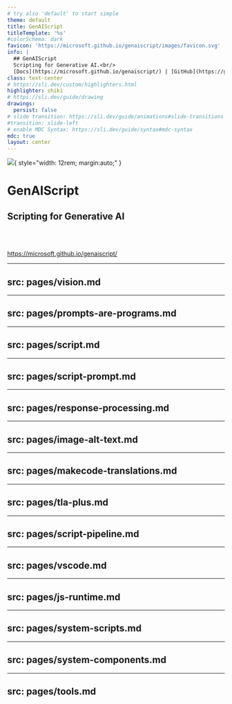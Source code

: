 ```yaml
---
# try also 'default' to start simple
theme: default
title: GenAIScript
titleTemplate: '%s'
#colorSchema: dark
favicon: 'https://microsoft.github.io/genaiscript/images/favicon.svg'
info: |
  ## GenAIScript
  Scripting for Generative AI.<br/>
  [Docs](https://microsoft.github.io/genaiscript/) | [GitHub](https://github.com/microsoft/genaiscript/)
class: text-center
# https://sli.dev/custom/highlighters.html
highlighter: shiki
# https://sli.dev/guide/drawing
drawings:
  persist: false
# slide transition: https://sli.dev/guide/animations#slide-transitions
#transition: slide-left
# enable MDC Syntax: https://sli.dev/guide/syntax#mdc-syntax
mdc: true
layout: center
---
```


![](https://microsoft.github.io/genaiscript/images/favicon.svg){ style="width: 12rem; margin:auto;" }

# GenAIScript

## Scripting for Generative AI

<br/>
<br/>

https://microsoft.github.io/genaiscript/


---
src: pages/vision.md
---

---
src: pages/prompts-are-programs.md
---

---
src: pages/script.md
---

---
src: pages/script-prompt.md
---

---
src: pages/response-processing.md
---


---
src: pages/image-alt-text.md
---

---
src: pages/makecode-translations.md
---

---
src: pages/tla-plus.md
---


---
src: pages/script-pipeline.md
---

---
src: pages/vscode.md
---

---
src: pages/js-runtime.md
---

---
src: pages/system-scripts.md
---

---
src: pages/system-components.md
---

---
src: pages/tools.md
---

